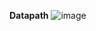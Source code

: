 **Datapath**
![image](https://github.com/user-attachments/assets/30536170-476e-444e-a78f-4001d0194adf)
